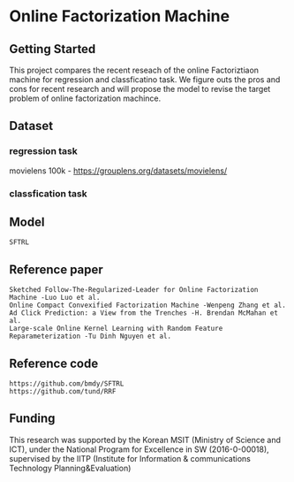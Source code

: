 # Online Factorization Machine

## Getting Started

This project compares the recent reseach of the online Factoriztiaon machine for regression and classficatino task. We figure outs the pros and cons for recent research and will propose the model to revise the target problem of online factorization machince.

## Dataset

### regression task <p>
movielens 100k - https://grouplens.org/datasets/movielens/
    
### classfication task <p>
    
   

## Model

    SFTRL
    
## Reference paper

    Sketched Follow-The-Regularized-Leader for Online Factorization Machine -Luo Luo et al.
    Online Compact Convexified Factorization Machine -Wenpeng Zhang et al.
    Ad Click Prediction: a View from the Trenches -H. Brendan McMahan et al.
    Large-scale Online Kernel Learning with Random Feature Reparameterization -Tu Dinh Nguyen et al.

## Reference code

    https://github.com/bmdy/SFTRL
    https://github.com/tund/RRF

## Funding

This research was supported by the Korean MSIT (Ministry of Science and ICT), under the National Program for Excellence in SW (2016-0-00018), supervised by the IITP (Institute for Information & communications Technology Planning&Evaluation)

